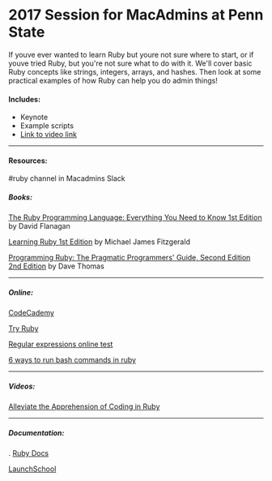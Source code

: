 # 2017 Session for MacAdmins at Penn State

If youve ever wanted to learn Ruby but youre not sure where to start, or if youve tried Ruby, but you're not sure what to do with it. We'll cover basic Ruby concepts like strings, integers, arrays, and hashes. Then look at some practical examples of how Ruby can help you do admin things!
#### Includes:
* Keynote
* Example scripts
* [Link to video link](https://www.youtube.com/watch?v=NK9V4EqgFnU&ytbChannel=null)

---
#### Resources:

#ruby channel in Macadmins Slack

##### Books:

[The Ruby Programming Language: Everything You Need to Know 1st Edition](https://www.amazon.com/Ruby-Programming-Language-Everything-Need/dp/0596516177/ref=zg_bs_6134006011_5?_encoding=UTF8&psc=1&refRID=VN28DNKQ995718CN9RSE)
by David Flanagan

[Learning Ruby 1st Edition](https://www.amazon.com/Learning-Ruby-Michael-James-Fitzgerald/dp/0596529864/ref=zg_bs_6134006011_35?_encoding=UTF8&psc=1&refRID=N08DJ6F404FKPZCCE5NE)
by Michael James Fitzgerald

[Programming Ruby: The Pragmatic Programmers' Guide, Second Edition 2nd Edition](https://www.amazon.com/Programming-Ruby-Pragmatic-Programmers-Second/dp/0974514055/ref=zg_bs_6134006011_53?_encoding=UTF8&psc=1&refRID=P6SYJKNB1DZS55AEFCKY)
by Dave Thomas

---
##### Online:

[CodeCademy](https://www.codecademy.com/learn)

[Try Ruby](http://tryruby.org/levels/1/challenges/0)

[Regular expressions online test](http://rubular.com/)

[6 ways to run bash commands in ruby](http://tech.natemurray.com/2007/03/ruby-shell-commands.html)

---
##### Videos:

[Alleviate the Apprehension of Coding in Ruby](https://www.youtube.com/watch?v=aUyzu5-zkcM)

---
##### Documentation:
.
[Ruby Docs](http://ruby-doc.org/)

[LaunchSchool](https://launchschool.com/books/ruby/read)
